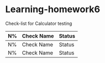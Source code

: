 # Learning-homework6
Check-list for Calculator testing

N% | Check Name   | Status 
-- | -------------|--------
N% | Check Name   | Status 
N% | Check Name   | Status 

